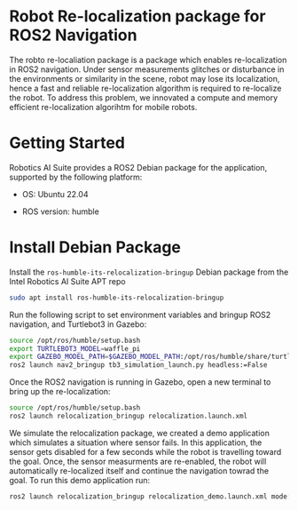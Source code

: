 # Robot Re-localization package for ROS2 Navigation
The robto re-localiation package is a package which enables re-localization in ROS2 navigation. Under sensor measurements glitches or disturbance in the environments or similarity in the scene, robot may lose its localization, hence a fast and reliable re-localization algorithm is required to re-localize the robot.  To address this problem, we innovated a compute and memory efficient re-localization algorihtm for mobile robots.

# Getting Started
Robotics AI Suite provides a ROS2 Debian package for the application, supported by the following platform:

- OS: Ubuntu 22.04

- ROS version: humble

# Install Debian Package

Install the ``ros-humble-its-relocalization-bringup`` Debian package from the Intel Robotics AI Suite APT repo

```sh
sudo apt install ros-humble-its-relocalization-bringup
```

Run the following script to set environment variables and bringup ROS2 navigation, and Turtlebot3 in Gazebo:

```sh
source /opt/ros/humble/setup.bash
export TURTLEBOT3_MODEL=waffle_pi
export GAZEBO_MODEL_PATH=$GAZEBO_MODEL_PATH:/opt/ros/humble/share/turtlebot3_gazebo/models
ros2 launch nav2_bringup tb3_simulation_launch.py headless:=False
```

Once the ROS2 navigation is running in Gazebo, open a new terminal to bring up the re-localization:

```sh
source /opt/ros/humble/setup.bash
ros2 launch relocalization_bringup relocalization.launch.xml 
```
We simulate the relocalization package, we created a demo application which simulates a situation where sensor fails.  In this application, the sensor gets disabled for a few seconds while the robot is travelling toward the goal.  Once, the sensor measurments are re-enabled, the robot will automatically re-localized itself and continue the navigation towrad the goal.  To run this demo application run:

```sh
ros2 launch relocalization_bringup relocalization_demo.launch.xml mode:=demo
```